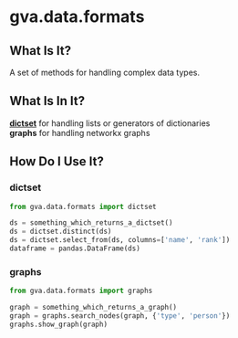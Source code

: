 # gva.data.formats

## What Is It?

A set of methods for handling complex data types.

## What Is In It?

[**dictset**](gva.data.formats.dictset.md) for handling lists or generators of dictionaries  
**graphs** for handling networkx graphs

## How Do I Use It?

### dictset
~~~python
from gva.data.formats import dictset

ds = something_which_returns_a_dictset()
ds = dictset.distinct(ds)
ds = dictset.select_from(ds, columns=['name', 'rank'])
dataframe = pandas.DataFrame(ds)
~~~

### graphs
~~~python
from gva.data.formats import graphs

graph = something_which_returns_a_graph()
graph = graphs.search_nodes(graph, {'type', 'person'})
graphs.show_graph(graph)
~~~